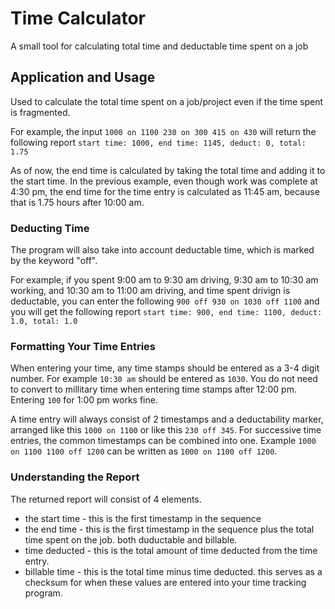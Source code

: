 # Time Calculator
 A small tool for calculating total time and deductable time spent on a job

## Application and Usage

Used to calculate the total time spent on a job/project even if the time spent is fragmented.

For example, the input ```1000 on 1100 230 on 300 415 on 430``` will return the following report ```start time: 1000, end time: 1145, deduct: 0, total: 1.75```

As of now, the end time is calculated by taking the total time and adding it to the start time.
In the previous example, even though work was complete at 4:30 pm, the end time for the time entry is calculated as 11:45 am, because that is 1.75 hours after 10:00 am.

### Deducting Time
The program will also take into account deductable time, which is marked by the keyword "off".

For example, if you spent 9:00 am to 9:30 am driving, 9:30 am to 10:30 am working, and 10:30 am to 11:00 am driving, and time spent drivign is deductable, you can enter the following ```900 off 930 on 1030 off 1100``` and you will get the following report ```start time: 900, end time: 1100, deduct: 1.0, total: 1.0```

### Formatting Your Time Entries

When entering your time, any time stamps should be entered as a 3-4 digit number. For example ```10:30 am``` should be entered as ```1030```. You do not need to convert to millitary time when entering time stamps after 12:00 pm. Entering ```100``` for 1:00 pm works fine.

A time entry will always consist of 2 timestamps and a deductability marker, arranged like this ```1000 on 1100``` or like this ```230 off 345```.
For successive time entries, the common timestamps can be combined into one. Example ```1000 on 1100 1100 off 1200``` can be written as ```1000 on 1100 off 1200```.

### Understanding the Report

The returned report will consist of 4 elements.
* the start time - this is the first timestamp in the sequence
* the end time - this is the first timestamp in the sequence plus the total time spent on the job. both duductable and billable.
* time deducted - this is the total amount of time deducted from the time entry.
* billable time - this is the total time minus time deducted. this serves as a checksum for when these values are entered into your time tracking program.
